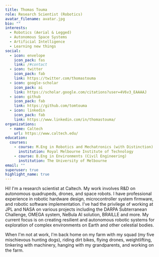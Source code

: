 ```yaml
---
title: Thomas Touma
role: Research Scientist (Robotics)
avatar_filename: avatar.jpg
bio: ""
interests:
  - Robotics (Aerial & Legged)
  - Autonomous Space Systems
  - Artificial Intelligence
  - Learning new things
social:
  - icon: envelope
    icon_pack: fas
    link: /#contact
  - icon: twitter
    icon_pack: fab
    link: https://twitter.com/thomastouma
  - icon: google-scholar
    icon_pack: ai
    link: https://scholar.google.com/citations?user=4V6v3_EAAAAJ
  - icon: github
    icon_pack: fab
    link: https://github.com/tomtouma
  - icon: linkedin
    icon_pack: fab
    link: https://www.linkedin.com/in/thomastouma/
organizations:
  - name: Caltech
    url: https://www.caltech.edu/
education:
  courses:
    - course: M.Eng in Robotics and Mechatronics (with Distinction)
      institution: Royal Melbourne Institute of Technology
    - course: B.Eng in Environments (Civil Engineering)
      institution: The University of Melbourne
email: ""
superuser: true
highlight_name: true
---
```

Hi! I'm a research scientist at Caltech. <!--I'm also an affiliate roboticist at the NASA Jet Propulsion Laboratory.--> My work involves R&D on autonomous quadrupeds, drones, and space robots. I have professional experience in robotic hardware design, microcontroller system firmware, and robotic software implementation. I've had the privilege of working at JPL and NASA on various projects including the DARPA Subterranean Challenge, OMEGA system, NeBula AI solution, BRAILLE and more. My current focus is on creating resilient and autonomous robotic systems for exploration of complex environments on Earth and other celestial bodies. 

When I'm not at work, I'm back home on my farm with my squad (my five mischievous hunting dogs), riding dirt bikes, flying drones, weightlifting, tinkering with machinery, hanging with my grandparents, and working on the farm.

<!--{{< icon name="download" pack="fas" >}} Download my {{< staticref "uploads/demo_resume.pdf" "newtab" >}}resumé{{< /staticref >}}.-->